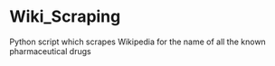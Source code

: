 Wiki_Scraping
=============

Python script which scrapes Wikipedia for the name of all the known pharmaceutical drugs
